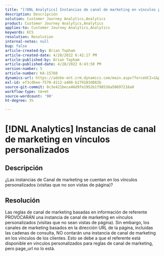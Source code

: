 ```yaml
---
title: "[!DNL Analytics] Instancias de canal de marketing en vínculos personalizados"
description: Descripción
solution: Customer Journey Analytics,Analytics
product: Customer Journey Analytics,Analytics
applies-to: Customer Journey Analytics,Analytics
keywords: KCS
resolution: Resolution
internal-notes: null
bug: false
article-created-by: Brian Topham
article-created-date: 4/28/2022 6:42:17 PM
article-published-by: Brian Topham
article-published-date: 4/28/2022 6:43:50 PM
version-number: 5
article-number: KA-15760
dynamics-url: https://adobe-ent.crm.dynamics.com/main.aspx?forceUCI=1&pagetype=entityrecord&etn=knowledgearticle&id=113e81ed-22c7-ec11-a7b6-0022480a1b03
exl-id: ef3cdbee-7570-4112-a408-b279183d082b
source-git-commit: 0c3e421beca46d9fe1952b1f98538a50697216a0
workflow-type: tm+mt
source-wordcount: '90'
ht-degree: 3%

---
```


# [!DNL Analytics] Instancias de canal de marketing en vínculos personalizados

## Descripción


¿Las instancias de Canal de marketing se cuentan en los vínculos personalizados (visitas que no son vistas de página)?


## Resolución


Las reglas de canal de marketing basadas en información de referente PROVOCARÁN una instancia de canal de marketing en vínculos personalizados (visitas que no sean vistas de página). Sin embargo, los canales de marketing basados en la dirección URL de la página, incluidas las cadenas de consulta, NO contarán una instancia de canal de marketing en los vínculos de los clientes. Esto se debe a que el referente está disponible en vínculos personalizados para reglas de canal de marketing, pero page_url no lo está.
